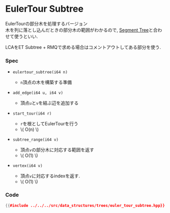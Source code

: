 # EulerTour Subtree

EulerTourの部分木を処理するバージョン  
木を列に落とし込んだときの部分木の範囲がわかるので, [Segment Tree](../segment_tree/segment_tree.md)と合わせて使うといい.

LCAをET Subtree + RMQで求める場合はコメントアウトしてある部分を使う.

### Spec

- `eulertour_subtree(i64 n)`
  - `n`頂点の木を構築する準備

- `add_edge(i64 u, i64 v)`
  - 頂点`u`と`v`を結ぶ辺を追加する

- `start_tour(i64 r)`
  - `r`を根としてEulerTourを行う
  - \\( O(n) \\)

- `subtree_range(i64 v)`
  - 頂点`v`の部分木に対応する範囲を返す
  - \\( O(1) \\)

- `vertex(i64 v)`
  - 頂点`v`に対応するindexを返す.
  - \\( O(1) \\)

### Code

```cpp
{{#include ../../../src/data_structures/trees/euler_tour_subtree.hpp}}
```
